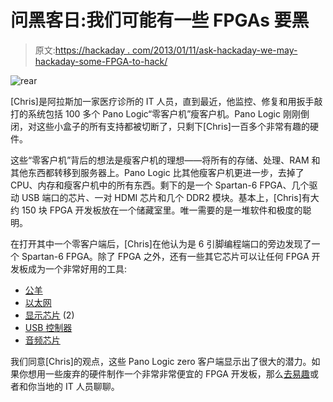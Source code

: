 # 问黑客日:我们可能有一些 FPGAs 要黑

> 原文:[https://hackaday . com/2013/01/11/ask-hackaday-we-may-hackaday-some-FPGA-to-hack/](https://hackaday.com/2013/01/11/ask-hackaday-we-might-have-some-fpgas-to-hack/)

![rear](../Images/fc1270a45120d717446eee5ed56e37c3.png)

[Chris]是阿拉斯加一家医疗诊所的 IT 人员，直到最近，他监控、修复和用扳手敲打的系统包括 100 多个 Pano Logic“零客户机”瘦客户机。Pano Logic 刚刚倒闭，对这些小盒子的所有支持都被切断了，只剩下[Chris]一百多个非常有趣的硬件。

这些“零客户机”背后的想法是瘦客户机的理想——将所有的存储、处理、RAM 和其他东西都转移到服务器上。Pano Logic 比其他瘦客户机更进一步，去掉了 CPU、内存和瘦客户机中的所有东西。剩下的是一个 Spartan-6 FPGA、几个驱动 USB 端口的芯片、一对 HDMI 芯片和几个 DDR2 模块。基本上，[Chris]有大约 150 块 FPGA 开发板放在一个储藏室里。唯一需要的是一堆软件和极度的聪明。

在打开其中一个零客户端后，[Chris]在他认为是 6 引脚编程端口的旁边发现了一个 Spartan-6 FPGA。除了 FPGA 之外，还有一些其它芯片可以让任何 FPGA 开发板成为一个非常好用的工具:

*   [公羊](http://www.micron.com/parts/dram/ddr2-sdram/mt47h32m16hr-25e)
*   [以太网](http://octopart.com/partsearch#search/requestData&q=88E1119R)
*   [显示芯片](http://www.datasheetdir.com/CH7301C-TF-TR+DVI) (2)
*   [USB 控制器](http://www.smsc.com/index.php?pid=23&tid=140)
*   [音频芯片](http://www.alldatasheet.com/datasheet-pdf/pdf/169961/WOLFSON/WM8750BL.html)

我们同意[Chris]的观点，这些 Pano Logic zero 客户端显示出了很大的潜力。如果你想用一些废弃的硬件制作一个非常非常便宜的 FPGA 开发板，那么[去易趣](http://www.ebay.com/sch/i.html?_&_nkw=Pano+Logic+zero+client)或者和你当地的 IT 人员聊聊。